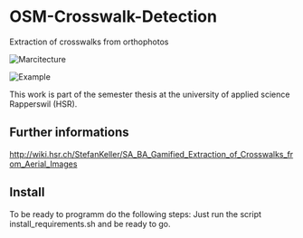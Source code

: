 # OSM-Crosswalk-Detection
Extraction of crosswalks from orthophotos

![Marcitecture](http://s2.postimg.org/ycbxk8wmx/SA_Overview.png)

![Example](http://oi58.tinypic.com/2whl00z.jpg)

This work is part of the semester thesis at the university of applied science Rapperswil (HSR).

## Further informations
http://wiki.hsr.ch/StefanKeller/SA_BA_Gamified_Extraction_of_Crosswalks_from_Aerial_Images



## Install
To be ready to programm do the following steps: 
Just run the script install_requirements.sh and be ready to go.
